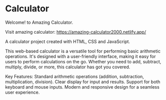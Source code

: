# Calculator

Welcome! to Amazing Calculator.

Visit amazing calculator: https://amazing-calculator2000.netlify.app/

A calculator project created with HTML, CSS and JavaScript.

This web-based calculator is a versatile tool for performing basic arithmetic operations. 
It's designed with a user-friendly interface, making it easy for users to perform calculations on the go. 
Whether you need to add, subtract, multiply, divide, or more, this calculator has got you covered.

Key Features:
Standard arithmetic operations (addition, subtraction, multiplication, division).
Clear display for input and results.
Support for both keyboard and mouse inputs.
Modern and responsive design for a seamless user experience.
